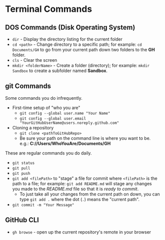 # Terminal Commands

## DOS Commands (Disk Operating System)

- `dir` - Display the directory listing for the current folder
- `cd <path>` - Change directory to a specific path; for example: `cd Documents/GH` to go from your current path down two folders to the **GH** folder.
- `cls` - Clear the screen
- `mkdir <folderName>` - Create a folder (directory); for example: `mkdir Sandbox` to create a subfolder named **Sandbox**.

## git Commands

Some commands you do infrequently.

- First-time setup of "who you are"
  - `git config --global user.name "Your Name"`
  - `git config --global user.email "YourGitHubUserName@users.noreply.github.com"`
- Cloning a repository
  - `git clone <pathToGitHubRepo>`
  - Be sure your path on the command line is where you want to be. e.g.: **C://Users/WhoYouAre/Documents/GH**

These are regular commands you do daily.

- `git status`
- `git pull`
- `git push`
- `git add <filePath>` to "stage" a file for commit where `<filePath>` is the path to a file; for example: `git add README.md` will stage any changes you made to the *README.md* file so that it is *ready to commit*.
  - To just take all your changes from the current path on down, you can type `git add .` where the dot (`.`) means the "current path".
- `git commit -m "Your Message"`

## GitHub CLI

- `gh browse` - open up the current repository's remote in your browser
